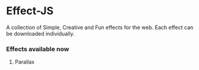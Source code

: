 # Effect-JS

A collection of Simple, Creative and Fun effects for the web. Each effect can be downloaded individually.

### Effects available now
1. Parallax